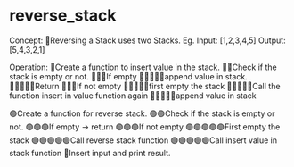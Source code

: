 # reverse_stack

Concept:
🔴Reversing a Stack uses two Stacks.
Eg. Input: [1,2,3,4,5]
Output: [5,4,3,2,1]

Operation:
🔴Create a function to insert value in the stack.
🔴🔴Check if the stack is empty or not.
🔴🔴🔴If empty
🔴🔴🔴🔴🔴append value in stack.
🔴🔴🔴🔴🔴Return
🔴🔴🔴If not empty
🔴🔴🔴🔴🔴first empty the stack
🔴🔴🔴🔴🔴Call the function insert in value function again
🔴🔴🔴🔴🔴append value in stack

🟢Create a function for reverse stack.
🟢🟢Check if the stack is empty or not.
🟢🟢🟢If empty → return
🟢🟢🟢If not empty
🟢🟢🟢🟢🟢First empty the stack
🟢🟢🟢🟢🟢Call reverse stack function
🟢🟢🟢🟢🟢Call insert value in stack function
🔴Insert input and print result.
